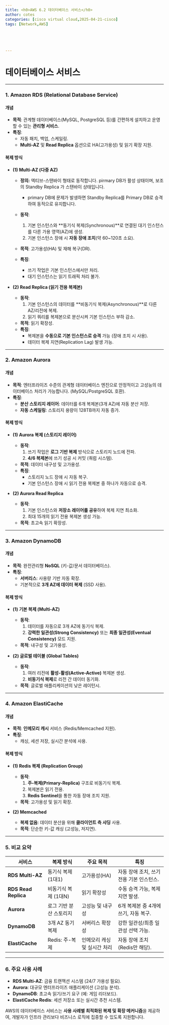 ```yaml
---
title: <h0>AWS 6.2 데이터베이스 서비스</h0>
author: cotes 
categories: [cisco virtual cloud,2025-04-21-cisco]
tags: [Network,AWS]





---
```


# 데이터베이스 서비스



---

### **1. Amazon RDS (Relational Database Service)**
#### **개념**
- **목적**: 관계형 데이터베이스(MySQL, PostgreSQL 등)를 간편하게 설치하고 운영할 수 있는 **관리형 서비스**.
- **특징**:  
  - 자동 패치, 백업, 스케일링.  
  - **Multi-AZ** 및 **Read Replica** 옵션으로 HA(고가용성) 및 읽기 확장 지원.

#### **복제 방식**
- **(1) Multi-AZ (다중 AZ)**  
  - **정의:** 엑티브-스탠바이 형태로 동작합니다. pirmary DB가 활성 상태이며, 보조의 Standby Replica 가 스탠바이 상태입니다.
    - primary DB에 문제가 발생하면 Standby Replica를 Primary DB로 승격하여 동적으로 유지합니다.
  
  - **동작**:  
    1. 기본 인스턴스와 **동기식 복제(Synchronous)**로 연결된 대기 인스턴스를 다른 가용 영역(AZ)에 생성.  
    2. 기본 인스턴스 장애 시 **자동 장애 조치**(약 60~120초 소요).  
  - **목적**: 고가용성(HA) 및 재해 복구(DR).  
  - **특징**:  
    - 쓰기 작업은 기본 인스턴스에서만 처리.  
    - 대기 인스턴스는 읽기 트래픽 처리 불가.
  
- **(2) Read Replica (읽기 전용 복제본)**  
  - **동작**:  
    1. 기본 인스턴스의 데이터를 **비동기식 복제(Asynchronous)**로 다른 AZ/리전에 복제.  
    2. 읽기 쿼리를 복제본으로 분산시켜 기본 인스턴스 부하 감소.  
  - **목적**: 읽기 확장성.  
  - **특징**:  
    - 복제본을 **수동으로 기본 인스턴스로 승격** 가능 (장애 조치 시 사용).  
    - 데이터 복제 지연(Replication Lag) 발생 가능.

---

### **2. Amazon Aurora**
#### **개념**
- **목적**: 엔터프라이즈 수준의 관계형 데이터베이스 엔진으로 안정적이고 고성능의 데이터베이스 처리가 가능합니다. (MySQL/PostgreSQL 호환).  
- **특징**:  
  - **분산 스토리지 레이어**: 데이터를 6개 복제본(3개 AZ)에 자동 분산 저장.  
  - **자동 스케일링**: 스토리지 용량이 128TB까지 자동 증가.  

#### **복제 방식**
- **(1) Aurora 복제 (스토리지 레이어)**  
  - **동작**:  
    1. 쓰기 작업은 **로그 기반 복제** 방식으로 스토리지 노드에 전파.  
    2. **4/6 복제본**에 쓰기 성공 시 커밋 (쿼럼 시스템).  
  - **목적**: 데이터 내구성 및 고가용성.  
  - **특징**:  
    - 스토리지 노드 장애 시 자동 복구.  
    - 기본 인스턴스 장애 시 읽기 전용 복제본 중 하나가 자동으로 승격.

- **(2) Aurora Read Replica**  
  - **동작**:  
    1. 기본 인스턴스와 **저장소 레이어를 공유**하여 복제 지연 최소화.  
    2. 최대 15개의 읽기 전용 복제본 생성 가능.  
  - **목적**: 초고속 읽기 확장성.  

---

### **3. Amazon DynamoDB**
#### **개념**
- **목적**: 완전관리형 **NoSQL** (키-값/문서 데이터베이스).  
- **특징**:  
  - **서버리스**: 사용량 기반 자동 확장.  
  - 기본적으로 **3개 AZ에 데이터 복제** (SSD 사용).

#### **복제 방식**
- **(1) 기본 복제 (Multi-AZ)**  
  - **동작**:  
    1. 데이터를 자동으로 3개 AZ에 동기식 복제.  
    2. **강력한 일관성(Strong Consistency)** 또는 **최종 일관성(Eventual Consistency)** 모드 지원.  
  - **목적**: 내구성 및 고가용성.

- **(2) 글로벌 테이블 (Global Tables)**  
  - **동작**:  
    1. 여러 리전에 **활성-활성(Active-Active)** 복제본 생성.  
    2. **비동기식 복제**로 리전 간 데이터 동기화.  
  - **목적**: 글로벌 애플리케이션의 낮은 레이턴시.  

---

### **4. Amazon ElastiCache**
#### **개념**
- **목적**: **인메모리 캐시** 서비스 (Redis/Memcached 지원).  
- **특징**:  
  - 캐싱, 세션 저장, 실시간 분석에 사용.  

#### **복제 방식**
- **(1) Redis 복제 (Replication Group)**  
  - **동작**:  
    1. **주-복제(Primary-Replica)** 구조로 비동기식 복제.  
    2. 복제본은 읽기 전용.  
    3. **Redis Sentinel**을 통한 자동 장애 조치 지원.  
  - **목적**: 고가용성 및 읽기 확장.  

- **(2) Memcached**  
  - **복제 없음**: 데이터 분산을 위해 **클라이언트 측 샤딩** 사용.  
  - **목적**: 단순한 키-값 캐싱 (고성능, 저지연).  

---

### **5. 비교 요약**
| 서비스               | 복제 방식               | 주요 목적                    | 특징                                     |
| -------------------- | ----------------------- | ---------------------------- | ---------------------------------------- |
| **RDS Multi-AZ**     | 동기식 복제 (1대1)      | 고가용성(HA)                 | 자동 장애 조치, 쓰기 전용 기본 인스턴스. |
| **RDS Read Replica** | 비동기식 복제 (1대N)    | 읽기 확장성                  | 수동 승격 가능, 복제 지연 발생.          |
| **Aurora**           | 로그 기반 분산 스토리지 | 고성능 및 내구성             | 6개 복제본 중 4개에 쓰기, 자동 복구.     |
| **DynamoDB**         | 3개 AZ 동기 복제        | 서버리스 확장성              | 강한 일관성/최종 일관성 선택 가능.       |
| **ElastiCache**      | Redis: 주-복제          | 인메모리 캐싱 및 실시간 처리 | 자동 장애 조치 (Redis만 해당).           |

---

### **6. 주요 사용 사례**
- **RDS Multi-AZ**: 금융 트랜잭션 시스템 (24/7 가용성 필요).  
- **Aurora**: 대규모 엔터프라이즈 애플리케이션 (고성능 분석).  
- **DynamoDB**: 초고속 읽기/쓰기 요구 (예: 게임 리더보드).  
- **ElastiCache Redis**: 세션 저장소 또는 실시간 추천 시스템.  

AWS의 데이터베이스 서비스는 **사용 사례별 최적화된 복제 및 확장 메커니즘**을 제공하여, 개발자가 인프라 관리보다 비즈니스 로직에 집중할 수 있도록 지원합니다.